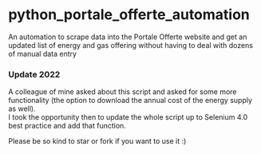 # python_portale_offerte_automation
An automation to scrape data into the Portale Offerte website and get an updated list of energy and gas offering without having to deal with dozens of manual data entry

### Update 2022
A colleague of mine asked about this script and asked for some more functionality (the option to download the annual cost of the energy supply as well).<br>
I took the opportunity then to update the whole script up to Selenium 4.0 best practice and add that function.

Please be so kind to star or fork if you want to use it :)
